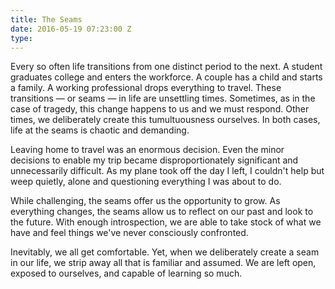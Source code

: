 ```yaml
---
title: The Seams
date: 2016-05-19 07:23:00 Z
type: 
---
```


Every so often life transitions from one distinct period to the next. A student graduates college and enters the workforce. A couple has a child and starts a family. A working professional drops everything to travel. These transitions — or seams — in life are unsettling times. Sometimes, as in the case of tragedy, this change happens to us and we must respond. Other times, we deliberately create this tumultuousness ourselves. In both cases, life at the seams is chaotic and demanding.

Leaving home to travel was an enormous decision. Even the minor decisions to enable my trip became disproportionately significant and unnecessarily difficult. As my plane took off the day I left, I couldn't help but weep quietly, alone and questioning everything I was about to do.

While challenging, the seams offer us the opportunity to grow. As everything changes, the seams allow us to reflect on our past and look to the future. With enough introspection, we are able to take stock of what we have and feel things we've never consciously confronted.

Inevitably, we all get comfortable. Yet, when we deliberately create a seam in our life, we strip away all that is familiar and assumed. We are left open, exposed to ourselves, and capable of learning so much.
